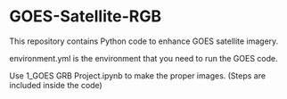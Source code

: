 # GOES-Satellite-RGB
This repository contains Python code to enhance GOES satellite imagery.

environment.yml is the environment that you need to run the GOES code.

Use 1_GOES GRB Project.ipynb to make the proper images. (Steps are included inside the code)
